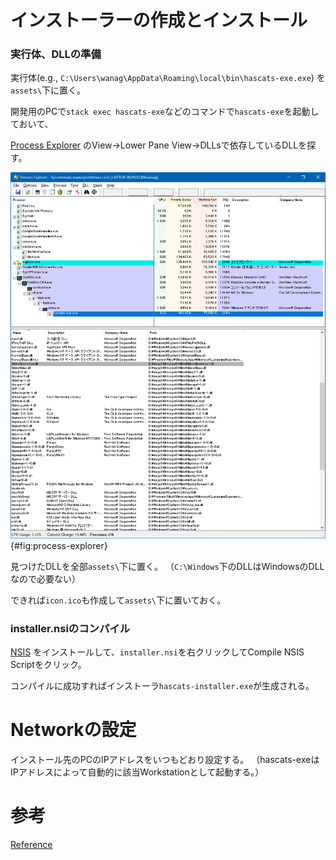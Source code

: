 # インストーラーの作成とインストール

### 実行体、DLLの準備

実行体(e.g., `C:\Users\wanag\AppData\Roaming\local\bin\hascats-exe.exe`)
を`assets\`下に置く。

開発用のPCで`stack exec hascats-exe`などのコマンドで`hascats-exe`を起動しておいて、

[Process Explorer](https://docs.microsoft.com/en-us/sysinternals/downloads/process-explorer)
のView->Lower Pane View->DLLsで依存しているDLLを探す。

![process explorer](./image/process_explorer.png){#fig:process-explorer}

見つけたDLLを全部`assets\`下に置く。
（`C:\Windows`下のDLLはWindowsのDLLなので必要ない）

できれば`icon.ico`も作成して`assets\`下に置いておく。

### installer.nsiのコンパイル

[NSIS](https://nsis.sourceforge.io/Main_Page)
をインストールして、`installer.nsi`を右クリックしてCompile NSIS Scriptをクリック。

コンパイルに成功すればインストーラ`hascats-installer.exe`が生成される。

# Networkの設定

インストール先のPCのIPアドレスをいつもどおり設定する。
（hascats-exeはIPアドレスによって自動的に該当Workstationとして起動する。）

# 参考

[Reference](https://blog.patchgirl.io/haskell/2020/10/30/windows-installer-for-haskell-software.html)
